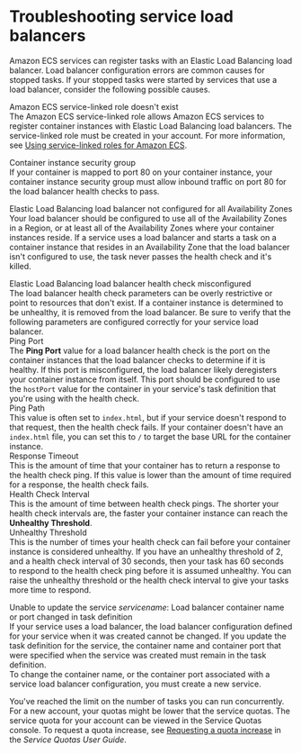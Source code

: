 # Troubleshooting service load balancers<a name="troubleshoot-service-load-balancers"></a>

Amazon ECS services can register tasks with an Elastic Load Balancing load balancer\. Load balancer configuration errors are common causes for stopped tasks\. If your stopped tasks were started by services that use a load balancer, consider the following possible causes\.

Amazon ECS service\-linked role doesn't exist  
The Amazon ECS service\-linked role allows Amazon ECS services to register container instances with Elastic Load Balancing load balancers\. The service\-linked role must be created in your account\. For more information, see [Using service\-linked roles for Amazon ECS](using-service-linked-roles.md)\.

Container instance security group  
If your container is mapped to port 80 on your container instance, your container instance security group must allow inbound traffic on port 80 for the load balancer health checks to pass\. 

Elastic Load Balancing load balancer not configured for all Availability Zones  
Your load balancer should be configured to use all of the Availability Zones in a Region, or at least all of the Availability Zones where your container instances reside\. If a service uses a load balancer and starts a task on a container instance that resides in an Availability Zone that the load balancer isn't configured to use, the task never passes the health check and it's killed\.

Elastic Load Balancing load balancer health check misconfigured  
The load balancer health check parameters can be overly restrictive or point to resources that don't exist\. If a container instance is determined to be unhealthy, it is removed from the load balancer\. Be sure to verify that the following parameters are configured correctly for your service load balancer\.    
Ping Port  
The **Ping Port** value for a load balancer health check is the port on the container instances that the load balancer checks to determine if it is healthy\. If this port is misconfigured, the load balancer likely deregisters your container instance from itself\. This port should be configured to use the `hostPort` value for the container in your service's task definition that you're using with the health check\.  
Ping Path  
This value is often set to `index.html`, but if your service doesn't respond to that request, then the health check fails\. If your container doesn't have an `index.html` file, you can set this to `/` to target the base URL for the container instance\.  
Response Timeout  
This is the amount of time that your container has to return a response to the health check ping\. If this value is lower than the amount of time required for a response, the health check fails\.  
Health Check Interval  
This is the amount of time between health check pings\. The shorter your health check intervals are, the faster your container instance can reach the **Unhealthy Threshold**\.  
Unhealthy Threshold  
This is the number of times your health check can fail before your container instance is considered unhealthy\. If you have an unhealthy threshold of 2, and a health check interval of 30 seconds, then your task has 60 seconds to respond to the health check ping before it is assumed unhealthy\. You can raise the unhealthy threshold or the health check interval to give your tasks more time to respond\.

Unable to update the service *servicename*: Load balancer container name or port changed in task definition  
If your service uses a load balancer, the load balancer configuration defined for your service when it was created cannot be changed\. If you update the task definition for the service, the container name and container port that were specified when the service was created must remain in the task definition\.  
To change the container name, or the container port associated with a service load balancer configuration, you must create a new service\.

You've reached the limit on the number of tasks you can run concurrently\.  
For a new account, your quotas might be lower that the service quotas\. The service quota for your account can be viewed in the Service Quotas console\. To request a quota increase, see [Requesting a quota increase](https://docs.aws.amazon.com/servicequotas/latest/userguide/request-quota-increase.html) in the *Service Quotas User Guide*\.